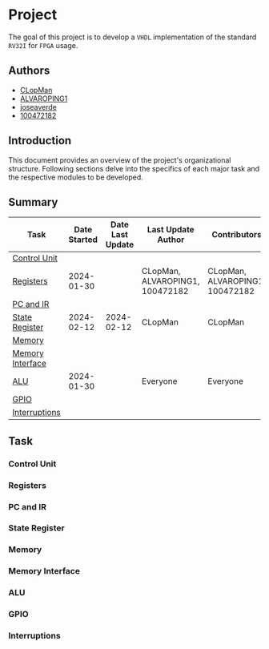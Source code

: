 # Project

The goal of this project is to develop a `VHDL` implementation of the standard `RV32I` for `FPGA` usage.

## Authors

- [CLopMan](https://github.com/CLopMan)
- [ALVAROPING1](https://github.com/ALVAROPING1)
- [joseaverde](https://github.com/joseaverde)
- [100472182](https://github.com/100472182)

## Introduction

This document provides an overview of the project's organizational structure. Following sections delve into the specifics of each major task and the respective modules to be developed.

## Summary

| Task | Date Started | Date Last Update | Last Update Author | Contributors |
| ---- | ------------ | ----------------- | ------------------- | ------------ |
| [Control Unit](#Control-Unit) | | | | |
| [Registers](#Registers) | 2024-01-30 | | CLopMan, ALVAROPING1, 100472182 | CLopMan, ALVAROPING1, 100472182 |
| [PC and IR](#PC-and-IR) | | | | |
| [State Register](#State-Register) | 2024-02-12 | 2024-02-12 | CLopMan | CLopMan |
| [Memory](#Memory) | | | | |
| [Memory Interface](#Memory-Interface) | | | | |
| [ALU](#ALU) | 2024-01-30 | | Everyone | Everyone |
| [GPIO](#GPIO) | | | | |
| [Interruptions](#Interruptions) | | | | |

## Task

### Control Unit

### Registers

### PC and IR

### State Register

### Memory

### Memory Interface

### ALU

### GPIO

### Interruptions
